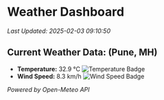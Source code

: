 
# Weather Dashboard

_Last Updated: 2025-02-03 09:10:50_

## Current Weather Data: (Pune, MH)
- **Temperature:** 32.9 °C ![Temperature Badge](https://img.shields.io/badge/Temperature-High%20Temp-orange)
- **Wind Speed:** 8.3 km/h ![Wind Speed Badge](https://img.shields.io/badge/Wind%20Speed-Low%20Wind-blue)

*Powered by Open-Meteo API*
